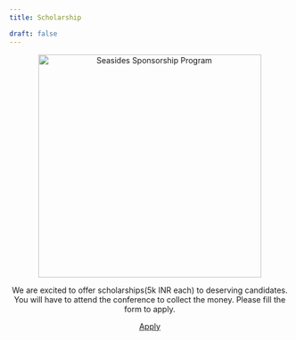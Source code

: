 ```yaml
---
title: Scholarship

draft: false
---
```


<center><img src="/images/scholarship.jpg" alt="Seasides Sponsorship Program" width="400" height="400">

We are excited to offer scholarships(5k INR each) to deserving candidates. You will have to attend the conference to collect the money. Please fill the form to apply.

<a align="center" class="btn primary" target="_blank" rel="noopener" href="https://forms.gle/xSiLxzpd37Nj6mV26">Apply</a> </center>